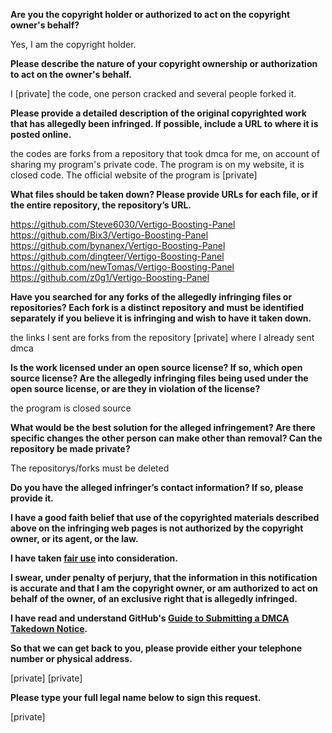 **Are you the copyright holder or authorized to act on the copyright owner's behalf?**

Yes, I am the copyright holder.

**Please describe the nature of your copyright ownership or authorization to act on the owner's behalf.**

I [private] the code, one person cracked and several people forked it.

**Please provide a detailed description of the original copyrighted work that has allegedly been infringed. If possible, include a URL to where it is posted online.**

the codes are forks from a repository that took dmca for me, on account of sharing my program's private code. The program is on my website, it is closed code. The official website of the program is [private]  

**What files should be taken down? Please provide URLs for each file, or if the entire repository, the repository’s URL.**

https://github.com/Steve6030/Vertigo-Boosting-Panel  
https://github.com/Bix3/Vertigo-Boosting-Panel  
https://github.com/bynanex/Vertigo-Boosting-Panel  
https://github.com/dingteer/Vertigo-Boosting-Panel  
https://github.com/newTomas/Vertigo-Boosting-Panel  
https://github.com/z0g1/Vertigo-Boosting-Panel  

**Have you searched for any forks of the allegedly infringing files or repositories? Each fork is a distinct repository and must be identified separately if you believe it is infringing and wish to have it taken down.**

the links I sent are forks from the repository [private] where I already sent dmca

**Is the work licensed under an open source license? If so, which open source license? Are the allegedly infringing files being used under the open source license, or are they in violation of the license?**

the program is closed source

**What would be the best solution for the alleged infringement? Are there specific changes the other person can make other than removal? Can the repository be made private?**

The repositorys/forks must be deleted

**Do you have the alleged infringer’s contact information? If so, please provide it.**

**I have a good faith belief that use of the copyrighted materials described above on the infringing web pages is not authorized by the copyright owner, or its agent, or the law.**

**I have taken <a href="https://www.lumendatabase.org/topics/22">fair use</a> into consideration.**

**I swear, under penalty of perjury, that the information in this notification is accurate and that I am the copyright owner, or am authorized to act on behalf of the owner, of an exclusive right that is allegedly infringed.**

**I have read and understand GitHub's <a href="https://docs.github.com/articles/guide-to-submitting-a-dmca-takedown-notice/">Guide to Submitting a DMCA Takedown Notice</a>.**

**So that we can get back to you, please provide either your telephone number or physical address.**

[private] [private]

**Please type your full legal name below to sign this request.**

[private]
